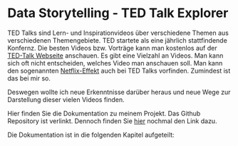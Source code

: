 # Data Storytelling - TED Talk Explorer

TED Talks sind Lern- und Inspirationvideos über verschiedene Themen aus verschiedenen Themengebiete.
TED startete als eine jährlich stattfindende Konfernz. Die besten Videos bzw. Vorträge kann man kostenlos auf der [TED-Talk Webseite](https://www.ted.com) anschauen. Es gibt eine Vielzahl an Videos. Man kann sich oft nicht entscheiden, welches Video man anschauen soll. Man kann den sogenannten [Netflix-Effekt](https://www.brandeins.de/magazine/brand-eins-wirtschaftsmagazin/2020/die-neue-konsumgesellschaft/der-netflix-effekt) auch bei TED Talks vorfinden. Zumindest ist das bei mir so. 

Deswegen wollte ich neue Erkenntnisse darüber heraus und neue Wege zur Darstellung dieser vielen Videos finden. 

Hier finden Sie die Dokumentation zu meinem Projekt. Das Github Repository ist verlinkt. Dennoch finden Sie [hier](https://github.com/Marenabele/dokumentation_ted) nochmal den Link dazu. 

Die Dokumentation ist in die folgenden Kapitel aufgeteilt: 

```{tableofcontents}
```
